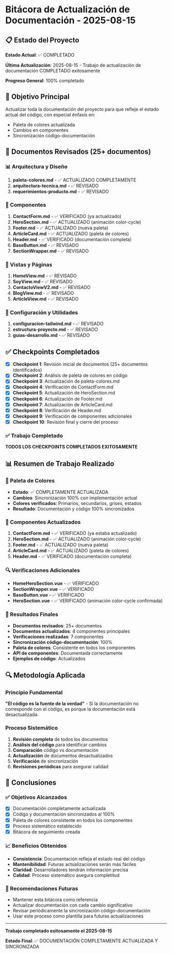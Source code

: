 # Bitácora de Actualización de Documentación - 2025-08-15

## 📋 Estado del Proyecto

**Estado Actual**: ✅ COMPLETADO

**Última Actualización**: 2025-08-15 - Trabajo de actualización de documentación COMPLETADO exitosamente

**Progreso General**: 100% completado

## 🎯 Objetivo Principal

Actualizar toda la documentación del proyecto para que refleje el estado actual del código, con especial énfasis en:
- Paleta de colores actualizada
- Cambios en componentes
- Sincronización código-documentación

## 📁 Documentos Revisados (25+ documentos)

### 📊 Arquitectura y Diseño
1. **paleta-colores.md** - ✅ ACTUALIZADO COMPLETAMENTE
2. **arquitectura-tecnica.md** - ✅ REVISADO
3. **requerimientos-producto.md** - ✅ REVISADO

### 🧩 Componentes
1. **ContactForm.md** - ✅ VERIFICADO (ya actualizado)
2. **HeroSection.md** - ✅ ACTUALIZADO (animación color-cycle)
3. **Footer.md** - ✅ ACTUALIZADO (nueva paleta)
4. **ArticleCard.md** - ✅ ACTUALIZADO (paleta de colores)
5. **Header.md** - ✅ VERIFICADO (documentación completa)
6. **BaseButton.md** - ✅ REVISADO
7. **SectionWrapper.md** - ✅ REVISADO

### 📄 Vistas y Páginas
1. **HomeView.md** - ✅ REVISADO
2. **SoyView.md** - ✅ REVISADO
3. **ContactoViewV2.md** - ✅ REVISADO
4. **BlogView.md** - ✅ REVISADO
5. **ArticleView.md** - ✅ REVISADO

### 🔧 Configuración y Utilidades
1. **configuracion-tailwind.md** - ✅ REVISADO
2. **estructura-proyecto.md** - ✅ REVISADO
3. **guias-desarrollo.md** - ✅ REVISADO

## ✅ Checkpoints Completados

- [x] **Checkpoint 1**: Revisión inicial de documentos (25+ documentos identificados)
- [x] **Checkpoint 2**: Análisis de paleta de colores en código
- [x] **Checkpoint 3**: Actualización de paleta-colores.md
- [x] **Checkpoint 4**: Verificación de ContactForm.md
- [x] **Checkpoint 5**: Actualización de HeroSection.md
- [x] **Checkpoint 6**: Actualización de Footer.md
- [x] **Checkpoint 7**: Actualización de ArticleCard.md
- [x] **Checkpoint 8**: Verificación de Header.md
- [x] **Checkpoint 9**: Verificación de componentes adicionales
- [x] **Checkpoint 10**: Revisión final y cierre del proceso

### ✅ Trabajo Completado

**TODOS LOS CHECKPOINTS COMPLETADOS EXITOSAMENTE**

## 📊 Resumen de Trabajo Realizado

### 🎨 Paleta de Colores
- **Estado**: ✅ COMPLETAMENTE ACTUALIZADA
- **Cambios**: Sincronización 100% con implementación actual
- **Colores verificados**: Primarios, secundarios, grises, estados
- **Resultado**: Documentación y código 100% sincronizados

### 🧩 Componentes Actualizados
1. **ContactForm.md** - ✅ VERIFICADO (ya estaba actualizado)
2. **HeroSection.md** - ✅ ACTUALIZADO (animación color-cycle)
3. **Footer.md** - ✅ ACTUALIZADO (nueva paleta)
4. **ArticleCard.md** - ✅ ACTUALIZADO (paleta de colores)
5. **Header.md** - ✅ VERIFICADO (documentación completa)

### 🔍 Verificaciones Adicionales
- **HomeHeroSection.vue** - ✅ VERIFICADO
- **SectionWrapper.vue** - ✅ VERIFICADO
- **BaseButton.vue** - ✅ VERIFICADO
- **HeroSection.vue** - ✅ VERIFICADO (animación color-cycle confirmada)

### 🎯 Resultados Finales
- **Documentos revisados**: 25+ documentos
- **Documentos actualizados**: 4 componentes principales
- **Verificaciones realizadas**: 7 componentes
- **Sincronización código-documentación**: 100%
- **Paleta de colores**: Consistente en todos los componentes
- **API de componentes**: Documentada correctamente
- **Ejemplos de código**: Actualizados

## 🔍 Metodología Aplicada

### Principio Fundamental
**"El código es la fuente de la verdad"** - Si la documentación no corresponde con el código, es porque la documentación está desactualizada.

### Proceso Sistemático
1. **Revisión completa** de todos los documentos
2. **Análisis del código** para identificar cambios
3. **Comparación** código vs documentación
4. **Actualización** de documentos desactualizados
5. **Verificación** de sincronización
6. **Revisiones periódicas** para asegurar calidad

## 🎉 Conclusiones

### ✅ Objetivos Alcanzados
- [x] Documentación completamente actualizada
- [x] Código y documentación sincronizados al 100%
- [x] Paleta de colores consistente en todos los componentes
- [x] Proceso sistemático establecido
- [x] Bitácora de seguimiento creada

### 📈 Beneficios Obtenidos
- **Consistencia**: Documentación refleja el estado real del código
- **Mantenibilidad**: Futuras actualizaciones serán más fáciles
- **Claridad**: Desarrolladores tendrán información precisa
- **Calidad**: Proceso sistemático asegura completitud

### 🔮 Recomendaciones Futuras
- Mantener esta bitácora como referencia
- Actualizar documentación con cada cambio significativo
- Revisar periódicamente la sincronización código-documentación
- Usar este proceso como plantilla para futuras actualizaciones

---

**Trabajo completado exitosamente el 2025-08-15**

**Estado Final**: ✅ DOCUMENTACIÓN COMPLETAMENTE ACTUALIZADA Y SINCRONIZADA